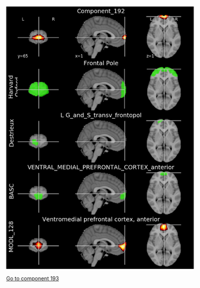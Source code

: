 


![192](preliminary/192.jpg "Component 192")

[Go to component 193](https://parietal-inria.github.io/MODL_atlas/512/193 "Component 193")